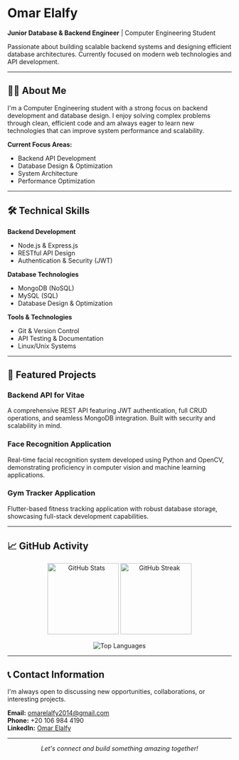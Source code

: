 # Omar Elalfy

**Junior Database & Backend Engineer** | Computer Engineering Student

Passionate about building scalable backend systems and designing efficient database architectures. Currently focused on modern web technologies and API development.

---

## 👨‍💻 About Me

I'm a Computer Engineering student with a strong focus on backend development and database design. I enjoy solving complex problems through clean, efficient code and am always eager to learn new technologies that can improve system performance and scalability.

**Current Focus Areas:**
- Backend API Development
- Database Design & Optimization  
- System Architecture
- Performance Optimization

---

## 🛠️ Technical Skills

**Backend Development**
- Node.js & Express.js
- RESTful API Design
- Authentication & Security (JWT)

**Database Technologies**
- MongoDB (NoSQL)
- MySQL (SQL)
- Database Design & Optimization

**Tools & Technologies**
- Git & Version Control
- API Testing & Documentation
- Linux/Unix Systems

---

## 🚀 Featured Projects

### Backend API for Vitae
A comprehensive REST API featuring JWT authentication, full CRUD operations, and seamless MongoDB integration. Built with security and scalability in mind.

### Face Recognition Application
Real-time facial recognition system developed using Python and OpenCV, demonstrating proficiency in computer vision and machine learning applications.

### Gym Tracker Application
Flutter-based fitness tracking application with robust database storage, showcasing full-stack development capabilities.

---

## 📈 GitHub Activity

<p align="center">
  <img src="https://github-readme-stats.vercel.app/api?username=YOUR_USERNAME&show_icons=true&theme=github_dark&hide_border=true&count_private=true" alt="GitHub Stats" height="160"/>
  <img src="https://github-readme-streak-stats.herokuapp.com/?user=YOUR_USERNAME&theme=github-dark-blue&hide_border=true" alt="GitHub Streak" height="160"/>
</p>

<p align="center">
  <img src="https://github-readme-stats.vercel.app/api/top-langs/?username=YOUR_USERNAME&layout=compact&theme=github_dark&hide_border=true" alt="Top Languages"/>
</p>

---

## 📞 Contact Information

I'm always open to discussing new opportunities, collaborations, or interesting projects.

**Email:** [omarelalfy2014@gmail.com](mailto:omarelalfy2014@gmail.com)  
**Phone:** +20 106 984 4190  
**LinkedIn:** [Omar Elalfy](https://www.linkedin.com/in/omar-elalfy-74b298287/)

---

<p align="center">
  <i>Let's connect and build something amazing together!</i>
</p>
